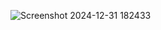 ![Screenshot 2024-12-31 182433](https://github.com/user-attachments/assets/5b74afc8-b758-49f9-a335-92950bda8ae5)
